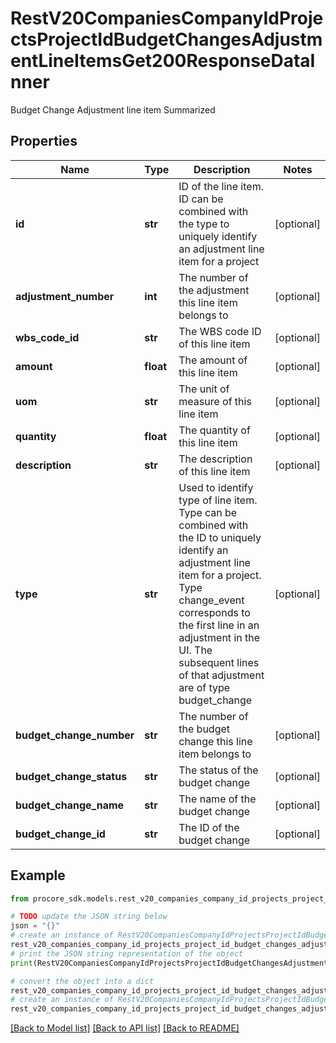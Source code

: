 # RestV20CompaniesCompanyIdProjectsProjectIdBudgetChangesAdjustmentLineItemsGet200ResponseDataInner

Budget Change Adjustment line item Summarized

## Properties

Name | Type | Description | Notes
------------ | ------------- | ------------- | -------------
**id** | **str** | ID of the line item. ID can be combined with the type to uniquely identify an adjustment line item for a project | [optional] 
**adjustment_number** | **int** | The number of the adjustment this line item belongs to | [optional] 
**wbs_code_id** | **str** | The WBS code ID of this line item | [optional] 
**amount** | **float** | The amount of this line item | [optional] 
**uom** | **str** | The unit of measure of this line item | [optional] 
**quantity** | **float** | The quantity of this line item | [optional] 
**description** | **str** | The description of this line item | [optional] 
**type** | **str** | Used to identify type of line item. Type can be combined with the ID to uniquely identify an adjustment line item for a project. Type change_event corresponds to the first line in an adjustment in the UI. The subsequent lines of that adjustment are of type budget_change | [optional] 
**budget_change_number** | **str** | The number of the budget change this line item belongs to | [optional] 
**budget_change_status** | **str** | The status of the budget change | [optional] 
**budget_change_name** | **str** | The name of the budget change | [optional] 
**budget_change_id** | **str** | The ID of the budget change | [optional] 

## Example

```python
from procore_sdk.models.rest_v20_companies_company_id_projects_project_id_budget_changes_adjustment_line_items_get200_response_data_inner import RestV20CompaniesCompanyIdProjectsProjectIdBudgetChangesAdjustmentLineItemsGet200ResponseDataInner

# TODO update the JSON string below
json = "{}"
# create an instance of RestV20CompaniesCompanyIdProjectsProjectIdBudgetChangesAdjustmentLineItemsGet200ResponseDataInner from a JSON string
rest_v20_companies_company_id_projects_project_id_budget_changes_adjustment_line_items_get200_response_data_inner_instance = RestV20CompaniesCompanyIdProjectsProjectIdBudgetChangesAdjustmentLineItemsGet200ResponseDataInner.from_json(json)
# print the JSON string representation of the object
print(RestV20CompaniesCompanyIdProjectsProjectIdBudgetChangesAdjustmentLineItemsGet200ResponseDataInner.to_json())

# convert the object into a dict
rest_v20_companies_company_id_projects_project_id_budget_changes_adjustment_line_items_get200_response_data_inner_dict = rest_v20_companies_company_id_projects_project_id_budget_changes_adjustment_line_items_get200_response_data_inner_instance.to_dict()
# create an instance of RestV20CompaniesCompanyIdProjectsProjectIdBudgetChangesAdjustmentLineItemsGet200ResponseDataInner from a dict
rest_v20_companies_company_id_projects_project_id_budget_changes_adjustment_line_items_get200_response_data_inner_from_dict = RestV20CompaniesCompanyIdProjectsProjectIdBudgetChangesAdjustmentLineItemsGet200ResponseDataInner.from_dict(rest_v20_companies_company_id_projects_project_id_budget_changes_adjustment_line_items_get200_response_data_inner_dict)
```
[[Back to Model list]](../README.md#documentation-for-models) [[Back to API list]](../README.md#documentation-for-api-endpoints) [[Back to README]](../README.md)


